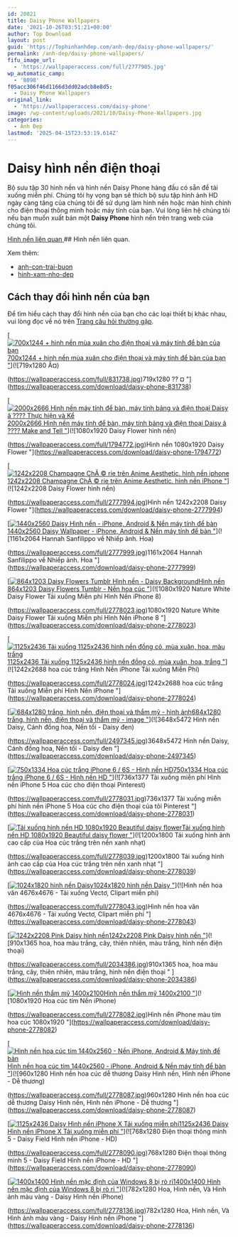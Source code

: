 ```yaml
---
id: 20021
title: Daisy Phone Wallpapers
date: '2021-10-26T03:51:21+00:00'
author: Top Download
layout: post
guid: 'https://Tophinhanhdep.com/anh-dep/daisy-phone-wallpapers/'
permalink: /anh-dep/daisy-phone-wallpapers/
fifu_image_url:
  - 'https://wallpaperaccess.com/full/2777985.jpg'
wp_automatic_camp:
  - '8098'
f05acc306f46d1166d3dd02adcb8e8d5:
  - Daisy Phone Wallpapers
original_link:
  - 'https://wallpaperaccess.com/daisy-phone'
image: /wp-content/uploads/2021/10/Daisy-Phone-Wallpapers.jpg
categories:
  - Ảnh Đẹp
lastmod: '2025-04-15T23:53:19.614Z'
---
```

# Daisy hình nền điện thoại

Bộ sưu tập 30 hình nền và hình nền Daisy Phone hàng đầu có sẵn để tải xuống miễn phí. Chúng tôi hy vọng bạn sẽ thích bộ sưu tập hình ảnh HD ngày càng tăng của chúng tôi để sử dụng làm hình nền hoặc màn hình chính cho điện thoại thông minh hoặc máy tính của bạn. Vui lòng liên hệ chúng tôi nếu bạn muốn xuất bản một **Daisy Phone** hình nền trên trang web của chúng tôi.

[Hình nền liên quan ](#related) ## Hình nền liên quan.

   
 Xem thêm:

   
- [anh-con-trai-buon](https://tophinhanhdep.com/anh-avatar/anh-con-trai-buon/)
- [hinh-xam-nho-dep](https://tophinhanhdep.com/hinh-xam-dep/hinh-xam-nho-dep/)

## Cách thay đổi hình nền của bạn

Để tìm hiểu cách thay đổi hình nền của bạn cho các loại thiết bị khác nhau, vui lòng đọc về nó trên [Trang câu hỏi thường gặp](https://tophinhanhdep.com/faq/).

  
[[![700x1244 + hình nền mùa xuân cho điện thoại và máy tính để bàn của bạn](https://wallpaperaccess.com/full/2777985.jpg)700x1244 + hình nền mùa xuân cho điện thoại và máy tính để bàn của bạn "](https://wallpaperaccess.com/download/daisy-phone-2777985)](![719x1280 Â¤)

(https://wallpaperaccess.com/full/831738.jpg)719x1280 ?? ¤ "](https://wallpaperaccess.com/download/daisy-phone-831738)

[[![2000x2666 Hình nền máy tính để bàn, máy tính bảng và điện thoại Daisy â ????  Thực hiện và Kể](https://wallpaperaccess.com/full/2777986.jpg)2000x2666 Hình nền máy tính để bàn, máy tính bảng và điện thoại Daisy â ???? Make and Tell "](https://wallpaperaccess.com/download/daisy-phone-2777986)](![1080x1920 Daisy Flower hình nền)

(https://wallpaperaccess.com/full/1794772.jpg)Hình nền 1080x1920 Daisy Flower "](https://wallpaperaccess.com/download/daisy-phone-1794772)

[[![1242x2208 Champagne ChÃ © rie trên Anime Aesthetic.  hình nền iphone](https://wallpaperaccess.com/full/2777991.jpg)1242x2208 Champagne ChÃ © rie trên Anime Aesthetic. hình nền iPhone "](https://wallpaperaccess.com/download/daisy-phone-2777991)](![1242x2208 Daisy Flower hình nền)

(https://wallpaperaccess.com/full/2777994.jpg)Hình nền 1242x2208 Daisy Flower "](https://wallpaperaccess.com/download/daisy-phone-2777994)

[[![1440x2560 Daisy Hình nền - iPhone, Android & Nền máy tính để bàn](https://wallpaperaccess.com/full/1322956.jpg)1440x2560 Daisy Wallpaper - iPhone, Android &amp; Nền máy tính để bàn "](https://wallpaperaccess.com/download/daisy-phone-1322956)](![1161x2064 Hannah Sanfilippo về Nhiếp ảnh.  Hoa)

(https://wallpaperaccess.com/full/2777999.jpg)1161x2064 Hannah Sanfilippo về Nhiếp ảnh. Hoa "](https://wallpaperaccess.com/download/daisy-phone-2777999)

[[![864x1203 Daisy Flowers Tumblr Hình nền - Daisy Background](https://wallpaperaccess.com/full/2778001.jpg)Hình nền 864x1203 Daisy Flowers Tumblr - Nền hoa cúc "](https://wallpaperaccess.com/download/daisy-phone-2778001)](![1080x1920 Nature White Daisy Flower Tải xuống Miễn phí Hình Nền iPhone 8)

(https://wallpaperaccess.com/full/2778023.jpg)1080x1920 Nature White Daisy Flower Tải xuống Miễn phí Hình Nền iPhone 8 "](https://wallpaperaccess.com/download/daisy-phone-2778023)

[[![1125x2436 Tải xuống 1125x2436 hình nền đồng cỏ, mùa xuân, hoa, màu trắng](https://wallpaperaccess.com/full/1296326.jpg)1125x2436 Tải xuống 1125x2436 hình nền đồng cỏ, mùa xuân, hoa, trắng "](https://wallpaperaccess.com/download/daisy-phone-1296326)](![1242x2688 hoa cúc trắng Hình Nền iPhone Tải xuống Miễn Phí)

(https://wallpaperaccess.com/full/2778024.jpg)1242x2688 hoa cúc trắng Tải xuống Miễn phí Hình Nền iPhone "](https://wallpaperaccess.com/download/daisy-phone-2778024)

[[![684x1280 trắng, hình nền, điện thoại và thẩm mỹ - hình ảnh](https://wallpaperaccess.com/full/2778025.jpg)684x1280 trắng, hình nền, điện thoại và thẩm mỹ - image "](https://wallpaperaccess.com/download/daisy-phone-2778025)](![3648x5472 Hình nền Daisy, Cánh đồng hoa, Nền tối - Daisy đen)

(https://wallpaperaccess.com/full/2497345.jpg)3648x5472 Hình nền Daisy, Cánh đồng hoa, Nền tối - Daisy đen "](https://wallpaperaccess.com/download/daisy-phone-2497345)

[[![750x1334 Hoa cúc trắng iPhone 6 / 6S - Hình nền HD](https://wallpaperaccess.com/full/2778030.jpg)750x1334 Hoa cúc trắng iPhone 6 / 6S - Hình nền HD "](https://wallpaperaccess.com/download/daisy-phone-2778030)](![736x1377 Tải xuống miễn phí Hình nền iPhone 5 Hoa cúc cho điện thoại Pinterest)

(https://wallpaperaccess.com/full/2778031.jpg)736x1377 Tải xuống miễn phí hình nền iPhone 5 Hoa cúc cho điện thoại của tôi Pinterest "](https://wallpaperaccess.com/download/daisy-phone-2778031)

[[![Tải xuống hình nền HD 1080x1920 Beautiful daisy flower](https://wallpaperaccess.com/full/2778036.jpg)Tải xuống hình nền HD 1080x1920 Beautiful daisy flower "](https://wallpaperaccess.com/download/daisy-phone-2778036)](![1200x1800 Tải xuống hình ảnh cao cấp của Hoa cúc trắng trên nền xanh nhạt)

(https://wallpaperaccess.com/full/2778039.jpg)1200x1800 Tải xuống hình ảnh cao cấp của Hoa cúc trắng trên nền xanh nhạt "](https://wallpaperaccess.com/download/daisy-phone-2778039)

[[![1024x1820 hình nền Daisy](https://wallpaperaccess.com/full/2778040.jpg)1024x1820 hình nền Daisy "](https://wallpaperaccess.com/download/daisy-phone-2778040)](![Hình nền hoa văn 4676x4676 - Tải xuống Vectơ, Clipart miễn phí)

(https://wallpaperaccess.com/full/2778043.jpg)Hình nền hoa văn 4676x4676 - Tải xuống Vectơ, Clipart miễn phí "](https://wallpaperaccess.com/download/daisy-phone-2778043)

[[![1242x2208 Pink Daisy hình nền](https://wallpaperaccess.com/full/2778076.jpg)1242x2208 Pink Daisy hình nền "](https://wallpaperaccess.com/download/daisy-phone-2778076)](![910x1365 hoa, hoa màu trắng, cây, thiên nhiên, màu trắng, hình nền điện thoại)

(https://wallpaperaccess.com/full/2034386.jpg)910x1365 hoa, hoa màu trắng, cây, thiên nhiên, màu trắng, hình nền điện thoại " ](https://wallpaperaccess.com/download/daisy-phone-2034386)

[[![Hình nền thẩm mỹ 1400x2100](https://wallpaperaccess.com/full/2778080.jpg)Hình nền thẩm mỹ 1400x2100 "](https://wallpaperaccess.com/download/daisy-phone-2778080)](![1080x1920 Hoa cúc tím Nền iPhone)

(https://wallpaperaccess.com/full/2778082.jpg)Hình nền iPhone màu tím hoa cúc 1080x1920 "](https://wallpaperaccess.com/download/daisy-phone-2778082)

[[![Hình nền hoa cúc tím 1440x2560 - Nền iPhone, Android & Máy tính để bàn](https://wallpaperaccess.com/full/2042429.jpg)Hình nền hoa cúc tím 1440x2560 - iPhone, Android &amp; Nền máy tính để bàn "](https://wallpaperaccess.com/download/daisy-phone-2042429)](![960x1280 Hình nền hoa cúc dễ thương Daisy Hình nền, Hình nền iPhone - Dễ thương)

(https://wallpaperaccess.com/full/2778087.jpg)960x1280 Hình nền hoa cúc dễ thương Daisy Hình nền, Hình nền iPhone - Dễ thương "](https://wallpaperaccess.com/download/daisy-phone-2778087)

[[![1125x2436 Daisy Hình nền iPhone X Tải xuống miễn phí](https://wallpaperaccess.com/full/2042449.jpg)1125x2436 Daisy Hình nền iPhone X Tải xuống miễn phí "](https://wallpaperaccess.com/download/daisy-phone-2042449)](![768x1280 Điện thoại thông minh 5 - Daisy Field Hình nền iPhone - HD)

(https://wallpaperaccess.com/full/2778090.jpg)768x1280 Điện thoại thông minh 5 - Daisy Field Hình nền iPhone - HD "](https://wallpaperaccess.com/download/daisy-phone-2778090)

[[![1400x1400 Hình nền mặc định của Windows 8 bị rò rỉ](https://wallpaperaccess.com/full/2125183.jpg)1400x1400 Hình nền mặc định của Windows 8 bị rò rỉ "](https://wallpaperaccess.com/download/daisy-phone-2125183)](![782x1280 Hoa, Hình nền, Và Hình ảnh màu vàng - Daisy Hình nền iPhone)

(https://wallpaperaccess.com/full/2778136.jpg)782x1280 Hoa, Hình nền, Và Hình ảnh màu vàng - Daisy Hình nền iPhone "](https://wallpaperaccess.com/download/daisy-phone-2778136)

